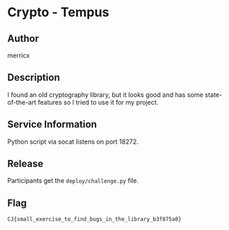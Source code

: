 # Crypto - Tempus

## Author
merricx

## Description
I found an old cryptography library, but it looks good and has some state-of-the-art features so I tried to use it for my project.

## Service Information
Python script via socat listens on port 18272.

## Release
Participants get the `deploy/challenge.py` file.

## Flag
`CJ{small_exercise_to_find_bugs_in_the_library_b3f875a0}`